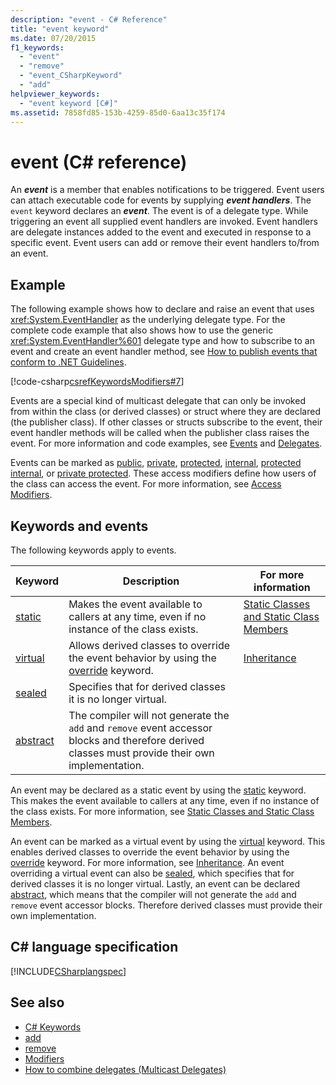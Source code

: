```yaml
---
description: "event - C# Reference"
title: "event keyword"
ms.date: 07/20/2015
f1_keywords:
  - "event"
  - "remove"
  - "event_CSharpKeyword"
  - "add"
helpviewer_keywords:
  - "event keyword [C#]"
ms.assetid: 7858fd85-153b-4259-85d0-6aa13c35f174
---
```

# event (C# reference)

An ***event*** is a member that enables notifications to be triggered. Event users can attach executable code for events by supplying ***event handlers***. The `event` keyword declares an ***event***. The event is of a delegate type. While triggering an event all supplied event handlers are invoked. Event handlers are delegate instances added to the event and executed in response to a specific event. Event users can add or remove their event handlers to/from an event.

## Example

The following example shows how to declare and raise an event that uses <xref:System.EventHandler> as the underlying delegate type. For the complete code example that also shows how to use the generic <xref:System.EventHandler%601> delegate type and how to subscribe to an event and create an event handler method, see [How to publish events that conform to .NET Guidelines](/dotnet/standard/events).

[!code-csharp[csrefKeywordsModifiers#7](~/samples/snippets/csharp/VS_Snippets_VBCSharp/csrefKeywordsModifiers/CS/csrefKeywordsModifiers.cs#7)]

Events are a special kind of multicast delegate that can only be invoked from within the class (or derived classes) or struct where they are declared (the publisher class). If other classes or structs subscribe to the event, their event handler methods will be called when the publisher class raises the event. For more information and code examples, see [Events](../../programming-guide/events/index.md) and [Delegates](../../programming-guide/delegates/index.md).

Events can be marked as [public](./public.md), [private](./private.md), [protected](./protected.md), [internal](./internal.md), [protected internal](./protected-internal.md), or [private protected](./private-protected.md). These access modifiers define how users of the class can access the event. For more information, see [Access Modifiers](../../programming-guide/classes-and-structs/access-modifiers.md).

## Keywords and events

The following keywords apply to events.

|Keyword|Description|For more information|
|-------------|-----------------|--------------------------|
|[static](./static.md)|Makes the event available to callers at any time, even if no instance of the class exists.|[Static Classes and Static Class Members](../../programming-guide/classes-and-structs/static-classes-and-static-class-members.md)|
|[virtual](./virtual.md)|Allows derived classes to override the event behavior by using the [override](./override.md) keyword.|[Inheritance](../../fundamentals/object-oriented/inheritance.md)|
|[sealed](./sealed.md)|Specifies that for derived classes it is no longer virtual.||
|[abstract](./abstract.md)|The compiler will not generate the `add` and `remove` event accessor blocks and therefore derived classes must provide their own implementation.||

An event may be declared as a static event by using the [static](./static.md) keyword. This makes the event available to callers at any time, even if no instance of the class exists. For more information, see [Static Classes and Static Class Members](../../programming-guide/classes-and-structs/static-classes-and-static-class-members.md).

An event can be marked as a virtual event by using the [virtual](./virtual.md) keyword. This enables derived classes to override the event behavior by using the [override](./override.md) keyword. For more information, see [Inheritance](../../fundamentals/object-oriented/inheritance.md). An event overriding a virtual event can also be [sealed](./sealed.md), which specifies that for derived classes it is no longer virtual. Lastly, an event can be declared [abstract](./abstract.md), which means that the compiler will not generate the `add` and `remove` event accessor blocks. Therefore derived classes must provide their own implementation.

## C# language specification

[!INCLUDE[CSharplangspec](~/includes/csharplangspec-md.md)]

## See also

- [C# Keywords](./index.md)
- [add](./add.md)
- [remove](./remove.md)
- [Modifiers](index.md)
- [How to combine delegates (Multicast Delegates)](../../programming-guide/delegates/how-to-combine-delegates-multicast-delegates.md)
